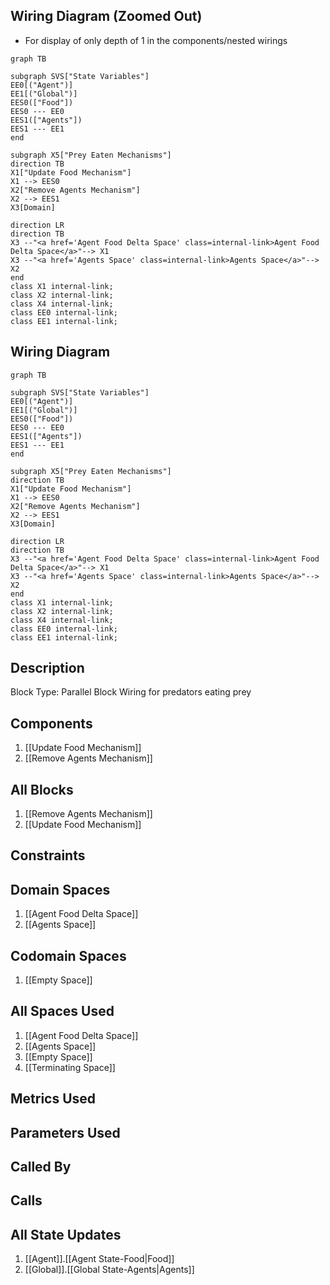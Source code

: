 ## Wiring Diagram (Zoomed Out)

- For display of only depth of 1 in the components/nested wirings
```mermaid
graph TB

subgraph SVS["State Variables"]
EE0[("Agent")]
EE1[("Global")]
EES0(["Food"])
EES0 --- EE0
EES1(["Agents"])
EES1 --- EE1
end

subgraph X5["Prey Eaten Mechanisms"]
direction TB
X1["Update Food Mechanism"]
X1 --> EES0
X2["Remove Agents Mechanism"]
X2 --> EES1
X3[Domain]

direction LR
direction TB
X3 --"<a href='Agent Food Delta Space' class=internal-link>Agent Food Delta Space</a>"--> X1
X3 --"<a href='Agents Space' class=internal-link>Agents Space</a>"--> X2
end
class X1 internal-link;
class X2 internal-link;
class X4 internal-link;
class EE0 internal-link;
class EE1 internal-link;

```

## Wiring Diagram

```mermaid
graph TB

subgraph SVS["State Variables"]
EE0[("Agent")]
EE1[("Global")]
EES0(["Food"])
EES0 --- EE0
EES1(["Agents"])
EES1 --- EE1
end

subgraph X5["Prey Eaten Mechanisms"]
direction TB
X1["Update Food Mechanism"]
X1 --> EES0
X2["Remove Agents Mechanism"]
X2 --> EES1
X3[Domain]

direction LR
direction TB
X3 --"<a href='Agent Food Delta Space' class=internal-link>Agent Food Delta Space</a>"--> X1
X3 --"<a href='Agents Space' class=internal-link>Agents Space</a>"--> X2
end
class X1 internal-link;
class X2 internal-link;
class X4 internal-link;
class EE0 internal-link;
class EE1 internal-link;

```

## Description

Block Type: Parallel Block
Wiring for predators eating prey
## Components
1. [[Update Food Mechanism]]
2. [[Remove Agents Mechanism]]

## All Blocks
1. [[Remove Agents Mechanism]]
2. [[Update Food Mechanism]]

## Constraints

## Domain Spaces
1. [[Agent Food Delta Space]]
2. [[Agents Space]]

## Codomain Spaces
1. [[Empty Space]]

## All Spaces Used
1. [[Agent Food Delta Space]]
2. [[Agents Space]]
3. [[Empty Space]]
4. [[Terminating Space]]

## Metrics Used

## Parameters Used

## Called By

## Calls

## All State Updates
1. [[Agent]].[[Agent State-Food|Food]]
2. [[Global]].[[Global State-Agents|Agents]]

